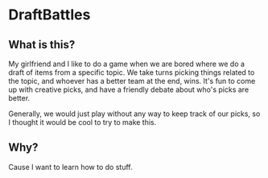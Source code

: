 # DraftBattles

## What is this?

My girlfriend and I like to do a game when we are bored where we do a draft of items from a specific topic. We take turns picking things related to the topic, and whoever has a better team at the end, wins. It's fun to come up with creative picks, and have a friendly debate about who's picks are better.

Generally, we would just play without any way to keep track of our picks, so I thought it would be cool to try to make this.

## Why?

Cause I want to learn how to do stuff.
